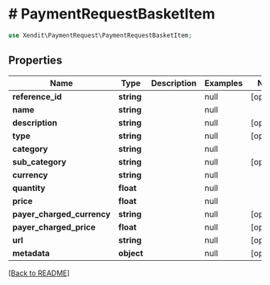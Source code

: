 # # PaymentRequestBasketItem


```php
use Xendit\PaymentRequest\PaymentRequestBasketItem;
```
## Properties

| Name | Type | Description | Examples | Notes |
| ------------ | ------------- | ------------- | ------------- | -------------|
| **reference_id** | **string** |  | null |  [optional] |
| **name** | **string** |  | null |  |
| **description** | **string** |  | null |  [optional] |
| **type** | **string** |  | null |  [optional] |
| **category** | **string** |  | null |  |
| **sub_category** | **string** |  | null |  [optional] |
| **currency** | **string** |  | null |  |
| **quantity** | **float** |  | null |  |
| **price** | **float** |  | null |  |
| **payer_charged_currency** | **string** |  | null |  [optional] |
| **payer_charged_price** | **float** |  | null |  [optional] |
| **url** | **string** |  | null |  [optional] |
| **metadata** | **object** |  | null |  [optional] |


[[Back to README]](../../README.md)
